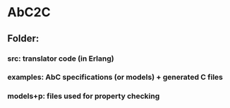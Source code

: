 # AbC2C

## Folder:

### src: translator code (in Erlang)
### examples: AbC specifications (or models) + generated C files

### models+p: files used for property checking
